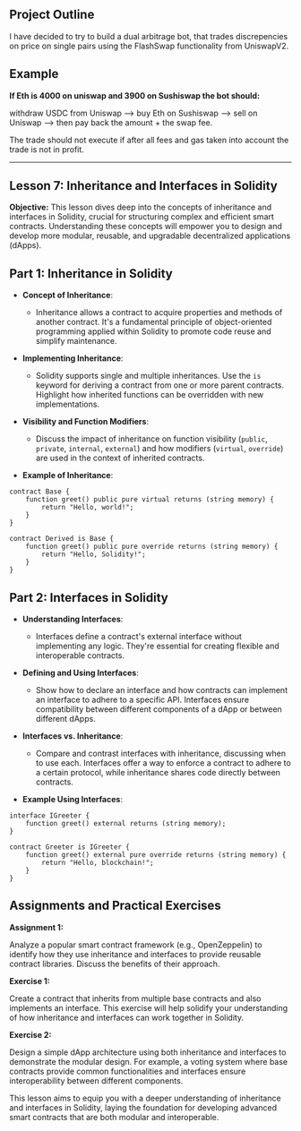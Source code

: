 ## Project Outline

I have decided to try to build a dual arbitrage bot, that trades discrepencies on price on single pairs using the FlashSwap functionality from UniswapV2.

## Example 

**If Eth is 4000 on uniswap and 3900 on Sushiswap the bot should:**

withdraw USDC from Uniswap --> buy Eth on Sushiswap --> sell on Uniswap --> then pay back the amount + the swap fee.

The trade should not execute if after all fees and gas taken into account the trade is not in profit.

---

## Lesson 7: Inheritance and Interfaces in Solidity

**Objective:** This lesson dives deep into the concepts of inheritance and interfaces in Solidity, crucial for structuring complex and efficient smart contracts. Understanding these concepts will empower you to design and develop more modular, reusable, and upgradable decentralized applications (dApps).

## Part 1: Inheritance in Solidity

- **Concept of Inheritance**:
    
    - Inheritance allows a contract to acquire properties and methods of another contract. It's a fundamental principle of object-oriented programming applied within Solidity to promote code reuse and simplify maintenance.
- **Implementing Inheritance**:
    
    - Solidity supports single and multiple inheritances. Use the `is` keyword for deriving a contract from one or more parent contracts. Highlight how inherited functions can be overridden with new implementations.
- **Visibility and Function Modifiers**:
    
    - Discuss the impact of inheritance on function visibility (`public`, `private`, `internal`, `external`) and how modifiers (`virtual`, `override`) are used in the context of inherited contracts.
- **Example of Inheritance**:


```solidity
contract Base {
    function greet() public pure virtual returns (string memory) {
        return "Hello, world!";
    }
}

contract Derived is Base {
    function greet() public pure override returns (string memory) {
        return "Hello, Solidity!";
    }
}

```

## Part 2: Interfaces in Solidity

- **Understanding Interfaces**:
    
    - Interfaces define a contract's external interface without implementing any logic. They're essential for creating flexible and interoperable contracts.
- **Defining and Using Interfaces**:
    
    - Show how to declare an interface and how contracts can implement an interface to adhere to a specific API. Interfaces ensure compatibility between different components of a dApp or between different dApps.
- **Interfaces vs. Inheritance**:
    
    - Compare and contrast interfaces with inheritance, discussing when to use each. Interfaces offer a way to enforce a contract to adhere to a certain protocol, while inheritance shares code directly between contracts.
- **Example Using Interfaces**:

```solidity
interface IGreeter {
    function greet() external returns (string memory);
}

contract Greeter is IGreeter {
    function greet() external pure override returns (string memory) {
        return "Hello, blockchain!";
    }
}

```

## Assignments and Practical Exercises
**Assignment 1:**

Analyze a popular smart contract framework (e.g., OpenZeppelin) to identify how they use inheritance and interfaces to provide reusable contract libraries. Discuss the benefits of their approach.

**Exercise 1:**

Create a contract that inherits from multiple base contracts and also implements an interface. This exercise will help solidify your understanding of how inheritance and interfaces can work together in Solidity.

**Exercise 2:**

Design a simple dApp architecture using both inheritance and interfaces to demonstrate the modular design. For example, a voting system where base contracts provide common functionalities and interfaces ensure interoperability between different components.

This lesson aims to equip you with a deeper understanding of inheritance and interfaces in Solidity, laying the foundation for developing advanced smart contracts that are both modular and interoperable.
